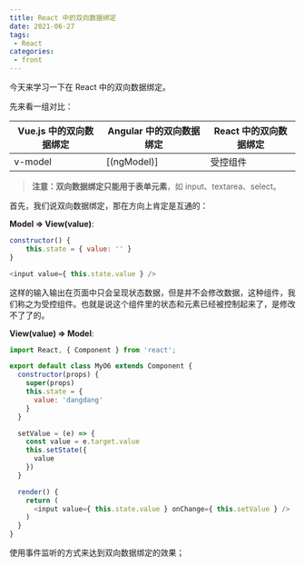 ```yaml
---
title: React 中的双向数据绑定
date: 2021-06-27
tags:
 - React
categories:
 - front
---
```


今天来学习一下在 React 中的双向数据绑定。

先来看一组对比：

| Vue.js 中的双向数据绑定 | Angular 中的双向数据绑定 | React 中的双向数据绑定 |
| ----------------------- | ------------------------ | ---------------------- |
| v-model                 | [(ngModel)]              | 受控组件               |

> **注意：**双向数据绑定只能用于**表单元素**，如 input、textarea、select。

首先，我们说双向数据绑定，那在方向上肯定是互通的：

**Model => View(value)**:

```js
constructor() {
    this.state = { value: '' }
}

<input value={ this.state.value } />
```

这样的输入输出在页面中只会呈现状态数据，但是并不会修改数据，这种组件，我们称之为受控组件。也就是说这个组件里的状态和元素已经被控制起来了，是修改不了了的。

**View(value) => Model**:

```js
import React, { Component } from 'react';

export default class MyO6 extends Component {
  constructor(props) {
    super(props)
    this.state = {
      value: 'dangdang'
    }
  }

  setValue = (e) => {
    const value = e.target.value
    this.setState({
      value
    })
  }

  render() {
    return (
      <input value={ this.state.value } onChange={ this.setValue } />
    )
  }
}
```

使用事件监听的方式来达到双向数据绑定的效果；
